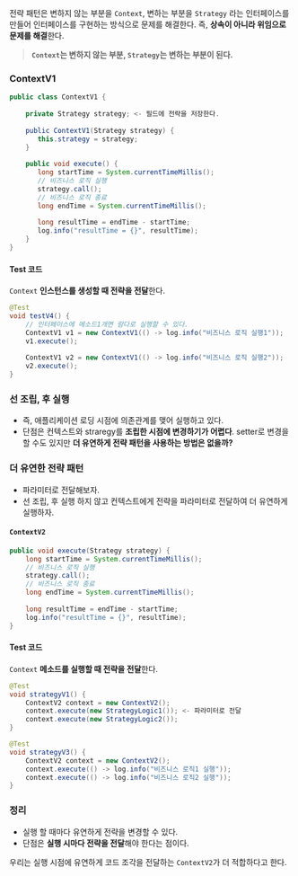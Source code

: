 전략 패턴은 변하지 않는 부분을 `Context`, 변하는 부분을 `Strategy` 라는 인터페이스를 만들어 인터페이스를 구현하는 방식으로 문제를 해결한다. 즉, **상속이 아니라 위임으로 문제를 해결**한다.

> **`Context`는 변하지 않는 부분, `Strategy`는 변하는 부분이 된다.**

### ContextV1
```java
public class ContextV1 {
  
    private Strategy strategy; <- 필드에 전략을 저장한다.
  
    public ContextV1(Strategy strategy) {  
       this.strategy = strategy;  
    }  
  
    public void execute() {  
       long startTime = System.currentTimeMillis();  
       // 비즈니스 로직 실행  
       strategy.call();  
       // 비즈니스 로직 종료  
       long endTime = System.currentTimeMillis();  
  
       long resultTime = endTime - startTime;  
       log.info("resultTime = {}", resultTime);  
    }  
}
```

#### Test 코드
`Context` **인스턴스를 생성할 때 전략을 전달**한다.
```java
@Test  
void testV4() {  
    // 인터페이스에 메소드1개면 람다로 실행할 수 있다.  
    ContextV1 v1 = new ContextV1(() -> log.info("비즈니스 로직 실행1"));  
    v1.execute();  
  
    ContextV1 v2 = new ContextV1(() -> log.info("비즈니스 로직 실행2"));  
    v2.execute();  
}
```

### 선 조립, 후 실행
- 즉, 애플리케이션 로딩 시점에 의존관계를 맺어 실행하고 있다.
- 단점은 컨텍스트와 straregy를 **조립한 시점에 변경하기가 어렵다**. setter로 변경을 할 수도 있지만 **더 유연하게 전략 패턴을 사용하는 방법은 없을까?**


### 더 유연한 전략 패턴
- 파라미터로 전달해보자.
- 선 조립, 후 실행 하지 않고 컨텍스트에게 전략을 파라미터로 전달하여 더 유연하게 실행하자.

#### `ContextV2`

```java
public void execute(Strategy strategy) {  
    long startTime = System.currentTimeMillis();  
    // 비즈니스 로직 실행  
    strategy.call();  
    // 비즈니스 로직 종료  
    long endTime = System.currentTimeMillis();  
  
    long resultTime = endTime - startTime;  
    log.info("resultTime = {}", resultTime);  
}
```

#### Test 코드
`Context` **메소드를 실행할 때 전략을 전달**한다.
```java
@Test  
void strategyV1() {  
    ContextV2 context = new ContextV2();  
    context.execute(new StrategyLogic1()); <- 파라미터로 전달
    context.execute(new StrategyLogic2());  
}

@Test  
void strategyV3() {  
    ContextV2 context = new ContextV2();  
    context.execute(() -> log.info("비즈니스 로직1 실행"));  
    context.execute(() -> log.info("비즈니스 로직2 실행"));  
}
```


### 정리
- 실행 할 때마다 유연하게 전략을 변경할 수 있다.
- 단점은 **실행 시마다 전략을 전달**해야 한다는 점이다.

우리는 실행 시점에 유연하게 코드 조각을 전달하는 `ContextV2`가 더 적합하다고 한다.
